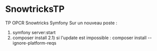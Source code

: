 # SnowtricksTP
TP OPCR Snowtricks Symfony
Sur un nouveau poste : 
1) symfony server:start
2) composer install
2.1) si l'update est impossible : composer install --ignore-platform-reqs 
